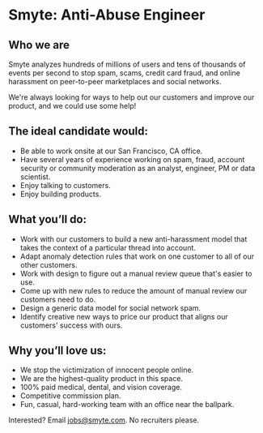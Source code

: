 # Smyte: Anti-Abuse Engineer

## Who we are

Smyte analyzes hundreds of millions of users and tens of thousands of events per second to stop spam, scams, credit card fraud, and online harassment on peer-to-peer marketplaces and social networks.

We're always looking for ways to help out our customers and improve our product, and we could use some help!

## The ideal candidate would:

* Be able to work onsite at our San Francisco, CA office.
* Have several years of experience working on spam, fraud, account security or community moderation as an analyst, engineer, PM or data scientist.
* Enjoy talking to customers.
* Enjoy building products.


## What you’ll do:

* Work with our customers to build a new anti-harassment model that takes the context of a particular thread into account.
* Adapt anomaly detection rules that work on one customer to all of our other customers.
* Work with design to figure out a manual review queue that's easier to use.
* Come up with new rules to reduce the amount of manual review our customers need to do.
* Design a generic data model for social network spam.
* Identify creative new ways to price our product that aligns our customers' success with ours.


## Why you’ll love us:

* We stop the victimization of innocent people online.
* We are the highest-quality product in this space.
* 100% paid medical, dental, and vision coverage.
* Competitive commission plan.
* Fun, casual, hard-working team with an office near the ballpark.

Interested? Email jobs@smyte.com. No recruiters please.
